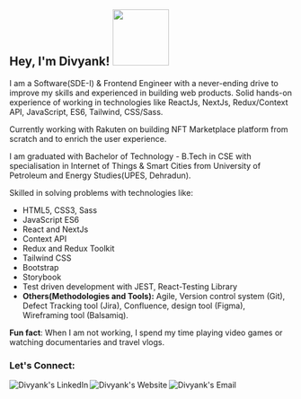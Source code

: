 <h2> Hey, I'm Divyank! 
  <img src="https://i.pinimg.com/originals/61/fd/36/61fd36ed2b95912eb2d4b9e21f5e3535.gif" width="100">
</h2>


I am a Software(SDE-I) & Frontend Engineer with a never-ending drive to improve my skills and experienced in building web products. Solid hands-on experience of working in technologies like ReactJs, NextJs, Redux/Context API, JavaScript, ES6, Tailwind, CSS/Sass.

Currently working with Rakuten on building NFT Marketplace platform from scratch and to enrich the user experience.

I am graduated with Bachelor of Technology - B.Tech in CSE with specialisation in Internet of Things & Smart Cities from University of Petroleum and  Energy Studies(UPES, Dehradun). 

Skilled in solving problems with technologies like:

- HTML5, CSS3, Sass
- JavaScript ES6
- React and NextJs
- Context API
- Redux and Redux Toolkit
- Tailwind CSS
- Bootstrap
- Storybook
- Test driven development with JEST, React-Testing Library
- **Others(Methodologies and Tools):** Agile, Version control system (Git), Defect Tracking tool (Jira), Confluence, design tool (Figma), Wireframing tool (Balsamiq).

**Fun fact**: When I am not working, I spend my time playing     video games or watching documentaries and travel vlogs.
<br>

### Let's Connect:
<a href="https://www.linkedin.com/in/divyank-kargeti-5b7241172/">
  <img align="left" alt="Divyank's LinkedIn" src="https://img.icons8.com/dusk/2x/50/linkedin.png"/>
</a>

<a href="http://divyankportfolio.000webhostapp.com/">
  <img align="left" alt="Divyank's Website" src="https://img.icons8.com/dusk/2x/50/domain.png"/>
</a>

<a href="mailto:divyankkargeti99@gmail.com">
  <img align="left" alt="Divyank's Email" src="https://img.icons8.com/dusk/2x/50/gmail.png"/>
</a>
